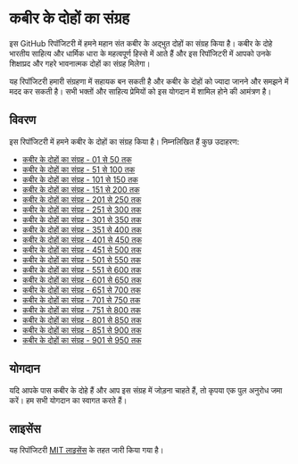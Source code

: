 # कबीर के दोहों का संग्रह

इस GitHub रिपॉजिटरी में हमने महान संत कबीर के अद्भुत दोहों का संग्रह किया है। कबीर के दोहे भारतीय साहित्य और धार्मिक धारा के महत्वपूर्ण हिस्से में आते हैं और इस रिपॉजिटरी में आपको उनके शिक्षाप्रद और गहरे भावनात्मक दोहों का संग्रह मिलेगा।

यह रिपॉजिटरी हमारी संग्रहणा में सहायक बन सकती है और कबीर के दोहों को ज्यादा जानने और समझने में मदद कर सकती है। सभी भक्तों और साहित्य प्रेमियों को इस योगदान में शामिल होने की आमंत्रण है।

## विवरण

इस रिपॉजिटरी में हमने कबीर के दोहों का संग्रह किया है। निम्नलिखित हैं कुछ उदाहरण:

-   [कबीर के दोहों का संग्रह - 01 से 50 तक](collections/collection-01-to-50.md)
-   [कबीर के दोहों का संग्रह - 51 से 100 तक](collections/collection-51-to-100.md)
-   [कबीर के दोहों का संग्रह - 101 से 150 तक](collections/collection-101-to-150.md)
-   [कबीर के दोहों का संग्रह - 151 से 200 तक](collections/collection-151-to-200.md)
-   [कबीर के दोहों का संग्रह - 201 से 250 तक](collections/collection-201-to-250.md)
-   [कबीर के दोहों का संग्रह - 251 से 300 तक](collections/collection-251-to-300.md)
-   [कबीर के दोहों का संग्रह - 301 से 350 तक](collections/collection-301-to-350.md)
-   [कबीर के दोहों का संग्रह - 351 से 400 तक](collections/collection-351-to-400.md)
-   [कबीर के दोहों का संग्रह - 401 से 450 तक](collections/collection-401-to-450.md)
-   [कबीर के दोहों का संग्रह - 451 से 500 तक](collections/collection-451-to-500.md)
-   [कबीर के दोहों का संग्रह - 501 से 550 तक](collections/collection-501-to-550.md)
-   [कबीर के दोहों का संग्रह - 551 से 600 तक](collections/collection-551-to-600.md)
-   [कबीर के दोहों का संग्रह - 601 से 650 तक](collections/collection-601-to-650.md)
-   [कबीर के दोहों का संग्रह - 651 से 700 तक](collections/collection-651-to-700.md)
-   [कबीर के दोहों का संग्रह - 701 से 750 तक](collections/collection-701-to-750.md)
-   [कबीर के दोहों का संग्रह - 751 से 800 तक](collections/collection-751-to-800.md)
-   [कबीर के दोहों का संग्रह - 801 से 850 तक](collections/collection-801-to-850.md)
-   [कबीर के दोहों का संग्रह - 851 से 900 तक](collections/collection-851-to-900.md)
-   [कबीर के दोहों का संग्रह - 901 से 950 तक](collections/collection-901-to-950.md)

## योगदान

यदि आपके पास कबीर के दोहे हैं और आप इस संग्रह में जोड़ना चाहते हैं, तो कृपया एक पुल अनुरोध जमा करें। हम सभी योगदान का स्वागत करते हैं।

## लाइसेंस

यह रिपॉजिटरी [MIT लाइसेंस](LICENSE) के तहत जारी किया गया है।
